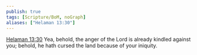 ```yaml
---
publish: true
tags: [Scripture/BoM, noGraph]
aliases: ["Helaman 13:30"]
---
```

[Helaman 13:30](https://churchofjesuschrist.org/study/scriptures/bofm/hel/13?lang=eng&id=p30#p30) Yea, behold, the anger of the Lord is already kindled against you; behold, he hath cursed the land because of your iniquity.
